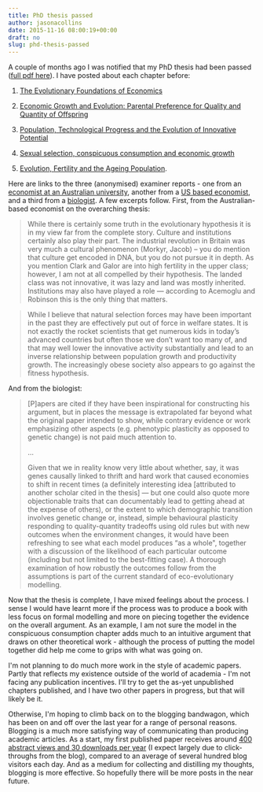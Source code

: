 ```yaml
---
title: PhD thesis passed
author: jasonacollins
date: 2015-11-16 08:00:19+00:00
draft: no
slug: phd-thesis-passed
---
```


A couple of months ago I was notified that my PhD thesis had been passed ([full pdf here](/pdf/2015-11-16-phd-thesis-passed/jason-collins-thesis-final-20151025.pdf)). I have posted about each chapter before:
	
1. [The Evolutionary Foundations of Economics](https://www.jasoncollins.blog/the-evolutionary-foundations-of-economics/)

2. [Economic Growth and Evolution: Parental Preference for Quality and Quantity of Offspring](https://www.jasoncollins.blog/economic-growth-and-evolution-parental-preference-for-quality-and-quantity-of-offspring/)

3. [Population, Technological Progress and the Evolution of Innovative Potential](https://www.jasoncollins.blog/population-technological-progress-and-the-evolution-of-innovative-potential/)

4. [Sexual selection, conspicuous consumption and economic growth](https://www.jasoncollins.blog/conspicuous-consumption-and-economic-growth-2/)

5. [Evolution, Fertility and the Ageing Population](https://www.jasoncollins.blog/fertility-is-going-to-go-up/).

Here are links to the three (anonymised) examiner reports - one from an [economist at an Australian university](/pdf/2015-11-16-phd-thesis-passed/aus-econ.pdf), another from a [US based economist](/pdf/2015-11-16-phd-thesis-passed/us-econ1.pdf), and a third from a [biologist](/pdf/2015-11-16-phd-thesis-passed/biologist.pdf). A few excerpts follow. First, from the Australian-based economist on the overarching thesis:

>While there is certainly some truth in the evolutionary hypothesis it is in my view far from the complete story. Culture and institutions certainly also play their part. The industrial revolution in Britain was very much a cultural phenomenon (Morkyr, Jacob) – you do mention that culture get encoded in DNA, but you do not pursue it in depth. As you mention Clark and Galor are into high fertility in the upper class; however, I am not at all compelled by their hypothesis. The landed class was not innovative, it was lazy and land was mostly inherited. Institutions may also have played a role — according to Acemoglu and Robinson this is the only thing that matters.

>While I believe that natural selection forces may have been important in the past they are effectively put out of force in welfare states. It is not exactly the rocket scientists that get numerous kids in today’s advanced countries but often those we don’t want too many of, and that may well lower the innovative activity substantially and lead to an inverse relationship between population growth and productivity growth. The increasingly obese society also appears to go against the fitness hypothesis.

And from the biologist:

>[P]apers are cited if they have been inspirational for constructing his argument, but in places the message is extrapolated far beyond what the original paper intended to show, while contrary evidence or work emphasizing other aspects (e.g. phenotypic plasticity as opposed to genetic change) is not paid much attention to.
>
>...
>
>Given that we in reality know very little about whether, say, it was genes causally linked to thrift and hard work that caused economies to shift in recent times (a definitely interesting idea [attributed to another scholar cited in the thesis] — but one could also quote more objectionable traits that can documentably lead to getting ahead at the expense of others), or the extent to which demographic transition involves genetic change or, instead, simple behavioural plasticity responding to quality-quantity tradeoffs using old rules but with new outcomes when the environment changes, it would have been refreshing to see what each model produces “as a whole", together with a discussion of the likelihood of each particular outcome (including but not limited to the best-fitting case). A thorough examination of how robustly the outcomes follow from the assumptions is part of the current standard of eco-evolutionary modelling.

Now that the thesis is complete, I have mixed feelings about the process. I sense I would have learnt more if the process was to produce a book with less focus on formal modelling and more on piecing together the evidence on the overall argument. As an example, I am not sure the model in the conspicuous consumption chapter adds much to an intuitive argument that draws on other theoretical work - although the process of putting the model together did help me come to grips with what was going on.

I'm not planning to do much more work in the style of academic papers. Partly that reflects my existence outside of the world of academia - I'm not facing any publication incentives. I'll try to get the as-yet unpublished chapters published, and I have two other papers in progress, but that will likely be it.

Otherwise, I'm hoping to climb back on to the blogging bandwagon, which has been on and off over the last year for a range of personal reasons. Blogging is a much more satisfying way of communicating than producing academic articles. As a start, my first published paper receives around [400 abstract views and 30 downloads per year](http://journals.cambridge.org/action/displayAbstract?fromPage=online&aid=9421680&fileId=S1365100513000163) (I expect largely due to click-throughs from the blog), compared to an average of several hundred blog visitors each day. And as a medium for collecting and distilling my thoughts, blogging is more effective. So hopefully there will be more posts in the near future.